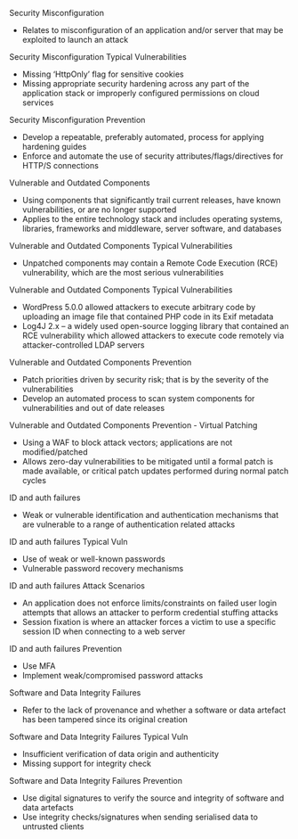 
Security Misconfiguration
- Relates to misconfiguration of an application and/or server that may be exploited to launch an attack

Security Misconfiguration Typical Vulnerabilities
- Missing ‘HttpOnly’ flag for sensitive cookies
- Missing appropriate security hardening across any part of the application stack or improperly configured permissions on cloud services

Security Misconfiguration Prevention
- Develop a repeatable, preferably automated, process for applying hardening guides
- Enforce and automate the use of security attributes/flags/directives for HTTP/S connections

Vulnerable and Outdated Components
- Using components that significantly trail current releases, have known vulnerabilities, or are no longer supported
- Applies to the entire technology stack and includes operating systems, libraries, frameworks and middleware, server software, and databases

Vulnerable and Outdated Components Typical Vulnerabilities
- Unpatched components may contain a Remote Code Execution (RCE) vulnerability, which are the most serious vulnerabilities

Vulnerable and Outdated Components Typical Vulnerabilities
- WordPress 5.0.0 allowed attackers to execute arbitrary code by uploading an image file that contained PHP code in its Exif metadata
- Log4J 2.x – a widely used open-source logging library that contained an RCE vulnerability which allowed attackers to execute code remotely via attacker-controlled LDAP servers

Vulnerable and Outdated Components Prevention
- Patch priorities driven by security risk; that is by the severity of the vulnerabilities
- Develop an automated process to scan system components for vulnerabilities and out of date releases

Vulnerable and Outdated Components Prevention - Virtual Patching
- Using a WAF to block attack vectors; applications are not modified/patched
- Allows zero-day vulnerabilities to be mitigated until a formal patch is made available, or critical patch updates performed during normal patch cycles

ID and auth failures
- Weak or vulnerable identification and authentication mechanisms that are vulnerable to a range of authentication related attacks

ID and auth failures Typical Vuln
- Use of weak or well-known passwords
- Vulnerable password recovery mechanisms

ID and auth failures Attack Scenarios
- An application does not enforce limits/constraints on failed user login attempts that allows an attacker to perform credential stuffing attacks
- Session fixation is where an attacker forces a victim to use a specific session ID when connecting to a web server

ID and auth failures Prevention
- Use MFA
- Implement weak/compromised password attacks

Software and Data Integrity Failures
- Refer to the lack of provenance and whether a software or data artefact has been tampered since its original creation

Software and Data Integrity Failures Typical Vuln
- Insufficient verification of data origin and authenticity
- Missing support for integrity check

Software and Data Integrity Failures Prevention
- Use digital signatures to verify the source and integrity of software and data artefacts
- Use integrity checks/signatures when sending serialised data to untrusted clients

